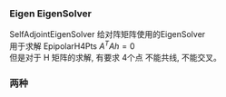 <!--
 * @Author: Liu Weilong
 * @Date: 2021-01-16 11:11:18
 * @LastEditors: Liu Weilong 
 * @LastEditTime: 2021-01-21 13:50:50
 * @FilePath: /3rd-test-learning/22. slam_demo/slam_basic_and_environment/doc/doc.md
 * @Description: 
-->
### Eigen EigenSolver

SelfAdjointEigenSolver 给对阵矩阵使用的EigenSolver<br>
用于求解 EpipolarH4Pts $A^{T}Ah=0$ <br>
但是对于 H 矩阵的求解, 有要求 4个点 不能共线, 不能交叉。<br>

### 两种
